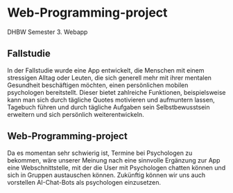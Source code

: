 # Web-Programming-project
DHBW Semester 3. Webapp 

## Fallstudie
In der Fallstudie wurde eine App entwickelt, die Menschen mit einem stressigen Alltag oder Leuten, die sich generell mehr mit ihrer mentalen Gesundheit beschäftigen möchten, einen persönlichen mobilen psychologen bereitstellt. Dieser bietet zahlreiche Funktionen, beispielsweise kann man sich durch tägliche Quotes motivieren und aufmuntern lassen, Tagebuch führen und durch tägliche Aufgaben sein Selbstbewusstsein erweitern und sich persönlich weiterentwickeln.

## Web-Programming-project
Da es momentan sehr schwierig ist, Termine bei Psychologen zu bekommen, wäre unserer Meinung nach eine sinnvolle Ergänzung zur App eine Webschnittstelle, mit der die User mit Psychologen chatten können und sich in Gruppen austauschen können. Zukünftig können wir uns auch vorstellen AI-Chat-Bots als psychologen einzusetzen.
